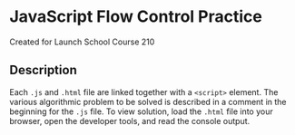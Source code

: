 # JavaScript Flow Control Practice

Created for Launch School Course 210

## Description

Each ```.js``` and ```.html``` file are linked together with a ```<script>``` element. The various algorithmic problem to be solved is described in a comment in the beginning for the ```.js``` file. To view solution, load the ```.html``` file into your browser, open the developer tools, and read the console output.
